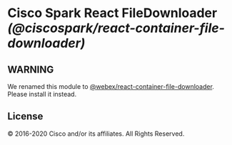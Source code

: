 # Cisco Spark React FileDownloader _(@ciscospark/react-container-file-downloader)_

## WARNING

We renamed this module to [@webex/react-container-file-downloader](https://www.npmjs.com/package/@webex/react-container-file-downloader). Please install it instead.

## License

© 2016-2020 Cisco and/or its affiliates. All Rights Reserved.
